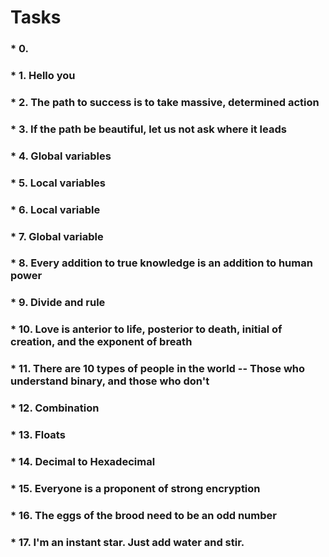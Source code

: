 # Tasks
 
### * 0. <o>
### * 1. Hello you
### * 2. The path to success is to take massive, determined action
### * 3. If the path be beautiful, let us not ask where it leads
### * 4. Global variables
### * 5. Local variables
### * 6. Local variable
### * 7. Global variable
### * 8. Every addition to true knowledge is an addition to human power
### * 9. Divide and rule
### * 10. Love is anterior to life, posterior to death, initial of creation, and the exponent of breath
### * 11. There are 10 types of people in the world -- Those who understand binary, and those who don't
### * 12. Combination
### * 13. Floats
### * 14. Decimal to Hexadecimal
### * 15. Everyone is a proponent of strong encryption
### * 16. The eggs of the brood need to be an odd number
### * 17. I'm an instant star. Just add water and stir.
